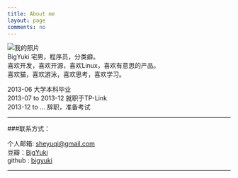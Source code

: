 ```yaml
---
title: About me
layout: page
comments: no
---
```

![我的照片](http://s.gravatar.com/avatar/d5342047df7f09a0cb63897cf364965c?s=80)     
BigYuki
宅男，程序员，分类癖。       	
喜欢开发，喜欢开源，喜欢Linux，喜欢有意思的产品。    
喜欢猫，喜欢游泳，喜欢思考，喜欢学习。    

2013-06 			大学本科毕业    
2013-07 to 2013-12	就职于TP-Link    
2013-12 to ...		辞职，准备考试    

----

###联系方式：        

个人邮箱: [sheyuqi@gmail.com](mailto:sheyuqi@gmail.com)     
豆瓣：[BigYuki](http://www.douban.com/people/38775542/)    
github : [bigyuki](https://github.com/bigyuki)        


----


